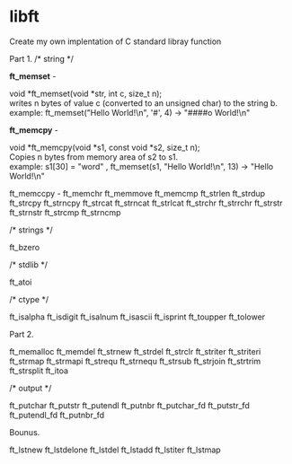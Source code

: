 # libft
Create my own implentation of C standard libray function

Part 1.
/* string */

**ft_memset** - <p>void        *ft_memset(void *str, int c, size_t n);<br>
                writes n bytes of value c (converted to an unsigned char) to the string b.<br>
                example: ft_memset("Hello World!\n", '#', 4) -> "####o World!\n"</p>
            
**ft_memcpy** - <p>void	*ft_memcpy(void *s1, const void *s2, size_t n);<br>
            Copies n bytes from memory area of s2 to s1.<br>
            example: s1[30] = "word" , ft_memset(s1, "Hello World!\n", 13) -> "Hello World!\n"</p>
            
ft_memccpy - 
ft_memchr
ft_memmove
ft_memcmp
ft_strlen
ft_strdup
ft_strcpy
ft_strncpy
ft_strcat
ft_strncat
ft_strlcat
ft_strchr
ft_strrchr
ft_strstr
ft_strnstr
ft_strcmp
ft_strncmp

/* strings */

ft_bzero

/* stdlib */

ft_atoi

/* ctype */

ft_isalpha
ft_isdigit
ft_isalnum
ft_isascii
ft_isprint
ft_toupper
ft_tolower

Part 2.

ft_memalloc
ft_memdel
ft_strnew
ft_strdel
ft_strclr
ft_striter
ft_striteri
ft_strmap
ft_strmapi
ft_strequ
ft_strnequ
ft_strsub
ft_strjoin
ft_strtrim
ft_strsplit
ft_itoa

/* output */

ft_putchar
ft_putstr
ft_putendl
ft_putnbr
ft_putchar_fd
ft_putstr_fd
ft_putendl_fd
ft_putnbr_fd

Bounus.

ft_lstnew
ft_lstdelone
ft_lstdel
ft_lstadd
ft_lstiter
ft_lstmap
